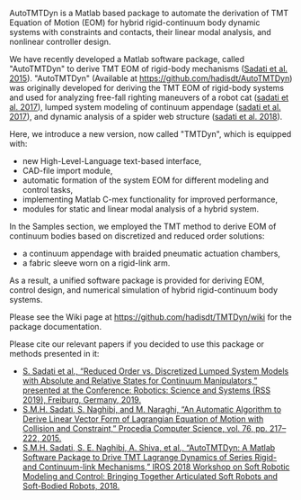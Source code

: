 AutoTMTDyn is a Matlab based package to automate the derivation of TMT Equation of Motion (EOM) for hybrid rigid-continuum body dynamic systems with constraints and contacts, their linear modal analysis, and nonlinear controller design.

We have recently developed a Matlab software package, called "AutoTMTDyn" to derive TMT EOM of rigid-body mechanisms ([Sadati et al. 2015](https://www.researchgate.net/publication/290003554_An_Automatic_Algorithm_to_Derive_Linear_Vector_Form_of_Lagrangian_Equation_of_Motion_with_Collision_and_Constraint)). "AutoTMTDyn" (Available at https://github.com/hadisdt/AutoTMTDyn) was originally developed for deriving the TMT EOM of rigid-body systems and used for analyzing free-fall righting maneuvers of a robot cat ([sadati et al. 2017](https://www.researchgate.net/publication/318347109_Singularity-Free_Planning_for_a_Robot_Cat_Free-Fall_with_Control_Delay_Role_of_Limbs_and_Tail)), lumped system modeling of continuum appendage ([sadati et al. 2017](https://www.researchgate.net/publication/316735950_Mechanics_of_Continuum_Manipulators_A_Comparative_Study_of_Five_Methods_with_Experiments)), and dynamic analysis of a spider web structure ([sadati et al. 2018](https://www.researchgate.net/publication/325720681_Toward_Computing_with_Spider_Webs_Computational_Setup_Realization)).

Here, we introduce a new version, now called "TMTDyn", which is equipped with:
- new High-Level-Language text-based interface,
- CAD-file import module,
- automatic formation of the system EOM for different modeling and control tasks,
- implementing Matlab C-mex functionality for improved performance,
- modules for static and linear modal analysis of a hybrid system.

In the Samples section, we employed the TMT method to derive EOM of continuum bodies based on discretized and reduced order solutions:
- a continuum appendage with braided pneumatic actuation chambers,
- a fabric sleeve worn on a rigid-link arm.

As a result, a unified software package is provided for deriving EOM, control design, and numerical simulation of hybrid rigid-continuum body systems.

Please see the Wiki page at https://github.com/hadisdt/TMTDyn/wiki for the package documentation.

Please cite our relevant papers if you decided to use this package or methods presented in it:
- [S. Sadati et al., “Reduced Order vs. Discretized Lumped System Models with Absolute and Relative States for Continuum Manipulators,” presented at the Conference: Robotics: Science and Systems (RSS 2019), Freiburg, Germany, 2019.](https://www.researchgate.net/publication/332980482_Reduced_Order_vs_Discretized_Lumped_System_Models_with_Absolute_and_Relative_States_for_Continuum_Manipulators)
- [S.M.H. Sadati, S. Naghibi, and M. Naraghi, “An Automatic Algorithm to Derive Linear Vector Form of Lagrangian Equation of Motion with Collision and Constraint,” Procedia Computer Science, vol. 76, pp. 217–222, 2015.](https://www.researchgate.net/publication/290003554_An_Automatic_Algorithm_to_Derive_Linear_Vector_Form_of_Lagrangian_Equation_of_Motion_with_Collision_and_Constraint)
- [S.M.H. Sadati, S. E. Naghibi, A. Shiva, et al., “AutoTMTDyn: A Matlab Software Package to Drive TMT Lagrange Dynamics of Series Rigid- and Continuum-link Mechanisms,” IROS 2018 Workshop on Soft Robotic Modeling and Control: Bringing Together Articulated Soft Robots and Soft-Bodied Robots, 2018.](https://www.researchgate.net/publication/328172210_AutoTMTDyn_A_Matlab_Software_Package_to_Drive_TMT_Lagrange_Dynamics_of_Series_Rigid-_and_Continuum-link_Mechanisms)
